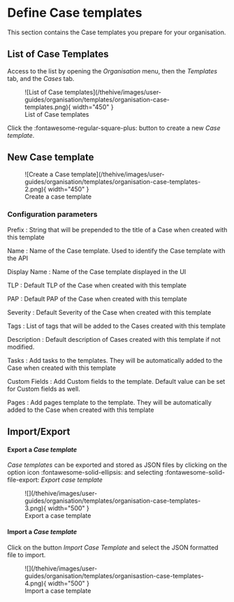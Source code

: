 # Define Case templates

This section contains the Case templates you prepare for your organisation.

## List of Case Templates

Access to the list by opening the *Organisation* menu, then the *Templates* tab, and the *Cases* tab.


<figure markdown>
  ![List of Case templates](/thehive/images/user-guides/organisation/templates/organisation-case-templates.png){ width="450" }
  <figcaption>List of Case templates</figcaption>
</figure>

Click the :fontawesome-regular-square-plus: button to create a new *Case template*.


## New Case template


<figure markdown>
  ![Create a Case template](/thehive/images/user-guides/organisation/templates/organisation-case-templates-2.png){ width="450" }
  <figcaption>Create a case template</figcaption>
</figure>

### Configuration parameters

Prefix
  : String that will be prepended to the title of a Case when created with this template

Name
  : Name of the Case template. Used to identify the Case template with the API

Display Name
  : Name of the Case template displayed in the UI

TLP
  : Default TLP of the Case when created with this template

PAP
  : Default PAP of the Case when created with this template


Severity
  : Default Severity of the Case when created with this template

Tags
  : List of tags that will be added to the Cases created with this template

Description
  : Default description of Cases created with this template if not modified.

Tasks
  : Add tasks to the templates. They will be automatically added to the Case when created with this template

Custom Fields
  : Add Custom fields to the template. Default value can be set for Custom fields as well.

Pages
  : Add pages template to the template. They will be automatically added to the Case when created with this template

## Import/Export

#### Export a *Case template* 
*Case templates* can be exported and stored as JSON files by clicking on the option icon :fontawesome-solid-ellipsis: and selecting :fontawesome-solid-file-export: *Export case template*

<figure markdown>
![](/thehive/images/user-guides/organisation/templates/organisation-case-templates-3.png){ width="500" }
<figcaption>Export a case template</figcaption>
</figure>

#### Import a *Case template*
Click on the button *Import Case Template* and select the JSON formatted file to import.

<figure markdown>
![](/thehive/images/user-guides/organisation/templates/organisastion-case-templates-4.png){ width="500" }
<figcaption>Import a case template</figcaption>
</figure>
